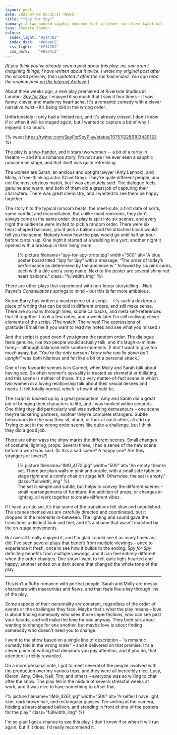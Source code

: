 ```yaml
---
layout: post
date: 2023-07-08 06:35:17 +0000
title: "*Spy for Spy*"
summary: A two-handed sapphic romance with a clever narrative twist makes for a compelling and thoughtful new play.
tags: theatre london
colors:
  index_light: "#214781"
  index_dark:  "#86a4c2"
  css_light:   "#214781"
  css_dark:    "#86a4c2"
---
```


*[If you think you've already seen a post about this play: no, you aren't imagining things, I have written about it twice. I wrote my original post after the second preview; then updated it after the run had ended. You can read the original post [on the Internet Archive](https://web.archive.org/web/20230618163735/https://alexwlchan.net/2023/spy-for-spy/).]*

About three weeks ago, a new play premiered at Riverside Studios in London: [*Spy for Spy*][sfs].
I enjoyed it so much that I saw it four times – it was funny, clever, and made my heart ache.
It's a romantic comedy with a clever narrative twist – it’s being told in the wrong order.

Unfortunately it only had a limited run, and it's already closed.
I don't know if or when it will be staged again, but I wanted to capture a bit of why I enjoyed it so much.

{% tweet https://twitter.com/SpyForSpyPlay/status/1675112286103429123 %}

The play is a [two-hander], and it stars two women -- a bit of a rarity in theatre -- and it's a romance story.
I'm not sure I've ever seen a sapphic romance on stage, and that itself was quite refreshing.

The women are Sarah, an anxious and uptight lawyer (Amy Lennox), and Molly, a free-thinking actor (Olive Gray).
They're quite different people, and not the most obvious match, but I was absolutely sold.
The dialogue feels genuine and warm, and both of them did a great job of capturing their characters.
There was great chemistry, and I wanted to see them be happy together.

The story hits the typical romcom beats: the meet-cute, a first date of sorts, some conflict and reconciliation.
But unlike most romcoms, they don't always come in the same order: the play is split into six scenes, and every night the audience were invited to pick a random order.
There were six heart-shaped balloons, you'd pick a balloon and the attached block would tell you the scene.
Nobody knew how the play would go until half an hour before curtain up.
One night it started at a wedding in a yurt; another night it opened with a breakup in their living room.

<figure style="width: 500px;">
  {%
    picture
    filename="spy-for-spy-order.jpg"
    width="500"
    alt="A blue poster board titled “Spy for Spy” with a message: “The order of today’s performance as determined by the audience is:” followed by six pink cards, each with a title and a song name. Next to the poster are several shiny red heart balloons."
    class="fullwidth_img"
  %}
</figure>

There are other plays that experiment with non-linear storytelling – Nick Payne's *Constellations* springs to mind – but this is far more ambitious.

Kieron Barry has written a masterpiece of a script -- it's such a dexterous piece of writing that can be told in different orders, and still make sense.
There are so many through lines, subtle callbacks, and meta self-references that fit together.
I took a few notes, and a week later I'm still realising clever elements of the script.
(The watch! The wines! The expressions of gratitude! Email me if you want to read my notes and see what you missed.)

And the script is good even if you ignore the random order.
The dialogue feels genuine, like two people would actually talk, and it's laugh-a-minute funny – although balanced with sombre moments.
(I don't want to give too much away, but *“You're the only person I know who can lie down bolt upright”* was both hilarious and felt like a bit of a personal attack.)

One of my favourite scenes is in Carmel, when Molly and Sarah talk about having sex.
So often women's sexuality is treated as shameful or titillating, and this scene is neither of those.
It's a very matter-of-fact scene in which two women in a loving relationship talk about their sexual desires and needs.
It felt totally normal, which is how it should be.

The script is backed up by a great production.
Amy and Sarah did a great job of bringing their characters to life, and I was hooked within seconds.
One thing they did particularly well was switching demeanours – one scene they’re bickering partners, another they’re complete strangers.
Subtle behaviours like the way they sit, stand, or look at each other, all add up.
Trying to act in the wrong order seems like quite a challenge, but I think they did a good job.

There are other ways the show marks the different scenes. Small changes of costume, lighting, props.
Several times, I had a sense of the new scene before a word was said.
(Is this a sad scene? A happy one? Are they strangers or lovers?)

<figure style="width: 500px;">
  {%
    picture
    filename="IMG_4172.jpg"
    width="500"
    alt="An empty theatre set. There are plain walls in pink and purple, with a small side table on stage right and a comfy chair on stage left. Otherwise, the set is empty."
    class="fullwidth_img"
  %}
  <figcaption>
    The set is simple and subtle, but helps to convey the different scenes – small rearrangements of furniture, the addition of props, or changes in lighting, all work together to create different vibes.
  </figcaption>
</figure>

If I have a criticism, it’s that some of the transitions felt slow and unpolished.
The scenes themselves are carefully directed and coordinated, but it dropped in the moments in-between.
The lighting and sound gave the transitions a distinct look and feel, and it’s a shame that wasn’t matched by the on-stage movements.

But overall I really enjoyed it, and I'm glad I could see it as many times as I did.
I've seen several plays that benefit from multiple viewings – once to experience it fresh, once to see how it builds to the ending.
*Spy for Spy* definitely benefits from multiple viewings, and it can feel entirely different when the order changes.
One show I went to felt quite light-hearted and happy; another ended on a dark scene that changed the whole tone of the play.

[two-hander]: https://en.wikipedia.org/wiki/Two-hander

---

This isn’t a fluffy romance with perfect people.
Sarah and Molly are messy characters with insecurities and flaws, and that feels like a key through line of the play.

Some aspects of their personality are constant, regardless of the order of events or the challenges they face.
Maybe that's what the play means – love is about finding somebody who sees those imperfections, who can see past your facade, and will make the time for you anyway.
They both talk about wanting to change for one another, but maybe love is about finding somebody who doesn't need you to change.

I went to the show based on a single line of description – “a romantic comedy told in the wrong order” – and it delivered on that promise.
It's a clever piece of writing that demands you pay attention, and if you do, that attention is richly rewarded.

On a more personal note, I got to meet several of the people involved with the production over my various trips, and they were all incredibly nice.
Lucy, Kieron, Amy, Olive, Nell, Tim, and others – everyone was so willing to chat after the show.
The play fell in the middle of several stressful weeks at work, and it was nice to have something to offset that.

{%
  picture
  filename="IMG_4261.jpg"
  width="500"
  alt="A selfie! I have light skin, dark brown hair, and rectangular glasses. I'm smiling at the camera, holding a heart-shaped balloon, and standing in front of one of the posters for the play."
  class="fullwidth_img"
%}

I'm so glad I got a chance to see this play.
I don't know if or when it will run again, but if it does, I'd really recommend it.

[sfs]: https://riversidestudios.co.uk/see-and-do/spy-for-spy-57989/
